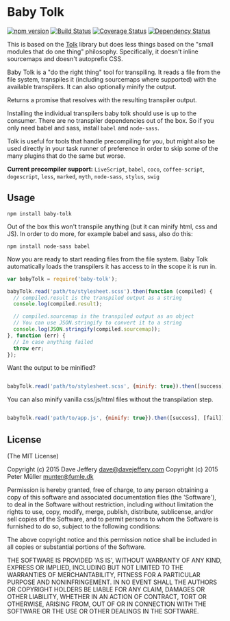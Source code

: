 Baby Tolk
====

[![npm version](https://badge.fury.io/js/baby-tolk.svg)](https://badge.fury.io/js/baby-tolk)
[![Build Status](https://travis-ci.org/davej/baby-tolk.svg?branch=master)](https://travis-ci.org/davej/baby-tolk)
[![Coverage Status](https://img.shields.io/coveralls/davej/baby-tolk.svg)](https://coveralls.io/r/davej/baby-tolk?branch=master)
[![Dependency Status](https://david-dm.org/davej/baby-tolk.svg)](https://david-dm.org/davej/baby-tolk)

This is based on the [Tolk](https://github.com/Munter/tolk) library but does less things based on the "small modules that do one thing" philosophy. Specifically, it doesn't inline sourcemaps and doesn't autoprefix CSS.

Baby Tolk is a "do the right thing" tool for transpiling. It reads a file from the file system, transpiles it (including sourcemaps where supported) with the available transpilers. It can also optionally minify the output.

Returns a promise that resolves with the resulting transpiler output.

Installing the individual transpilers baby tolk should use is up to the consumer. There are no transpiler dependencies out of the box. So if you only need babel and sass, install `babel` and `node-sass`.

Tolk is useful for tools that handle precompiling for you, but might also be used directly in your task runner of preference in order to skip some of the many plugins that do the same but worse.

**Current precompiler support:** `LiveScript`, `babel`, `coco`, `coffee-script`, `dogescript`, `less`, `marked`, `myth`, `node-sass`, `stylus`, `swig`


Usage
-----

```
npm install baby-tolk
```

Out of the box this won't transpile anything (but it can minify html, css and JS). In order to do more, for example babel and sass, also do this:

```
npm install node-sass babel
```

Now you are ready to start reading files from the file system. Baby Tolk automatically loads the transpilers it has access to in the scope it is run in.

```javascript
var babyTolk = require('baby-tolk');

babyTolk.read('path/to/stylesheet.scss').then(function (compiled) {
  // compiled.result is the transpiled output as a string
  console.log(compiled.result);

  // compiled.sourcemap is the transpiled output as an object
  // You can use JSON.stringify to convert it to a string
  console.log(JSON.stringify(compiled.sourcemap));
}, function (err) {
  // In case anything failed
  throw err;
});
```

Want the output to be minified?

```javascript

babyTolk.read('path/to/stylesheet.scss', {minify: true}).then([success], [fail]);

```

You can also minify vanilla css/js/html files without the transpilation step.

```javascript

babyTolk.read('path/to/app.js', {minify: true}).then([success], [fail]);

```

License
-------
(The MIT License)

Copyright (c) 2015 Dave Jeffery <dave@davejeffery.com>
Copyright (c) 2015 Peter Müller <munter@fumle.dk>

Permission is hereby granted, free of charge, to any person obtaining a copy of this software and associated documentation files (the 'Software'), to deal in the Software without restriction, including without limitation the rights to use, copy, modify, merge, publish, distribute, sublicense, and/or sell copies of the Software, and to permit persons to whom the Software is furnished to do so, subject to the following conditions:

The above copyright notice and this permission notice shall be included in all copies or substantial portions of the Software.

THE SOFTWARE IS PROVIDED 'AS IS', WITHOUT WARRANTY OF ANY KIND, EXPRESS OR IMPLIED, INCLUDING BUT NOT LIMITED TO THE WARRANTIES OF MERCHANTABILITY, FITNESS FOR A PARTICULAR PURPOSE AND NONINFRINGEMENT. IN NO EVENT SHALL THE AUTHORS OR COPYRIGHT HOLDERS BE LIABLE FOR ANY CLAIM, DAMAGES OR OTHER LIABILITY, WHETHER IN AN ACTION OF CONTRACT, TORT OR OTHERWISE, ARISING FROM, OUT OF OR IN CONNECTION WITH THE SOFTWARE OR THE USE OR OTHER DEALINGS IN THE SOFTWARE.
